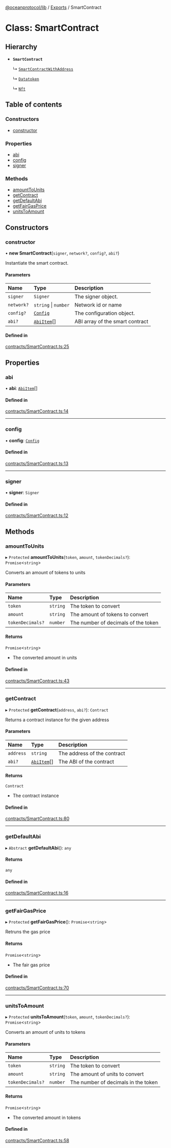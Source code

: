 [@oceanprotocol/lib](../README.md) / [Exports](../modules.md) / SmartContract

# Class: SmartContract

## Hierarchy

- **`SmartContract`**

  ↳ [`SmartContractWithAddress`](SmartContractWithAddress.md)

  ↳ [`Datatoken`](Datatoken.md)

  ↳ [`Nft`](Nft.md)

## Table of contents

### Constructors

- [constructor](SmartContract.md#constructor)

### Properties

- [abi](SmartContract.md#abi)
- [config](SmartContract.md#config)
- [signer](SmartContract.md#signer)

### Methods

- [amountToUnits](SmartContract.md#amounttounits)
- [getContract](SmartContract.md#getcontract)
- [getDefaultAbi](SmartContract.md#getdefaultabi)
- [getFairGasPrice](SmartContract.md#getfairgasprice)
- [unitsToAmount](SmartContract.md#unitstoamount)

## Constructors

### constructor

• **new SmartContract**(`signer`, `network?`, `config?`, `abi?`)

Instantiate the smart contract.

#### Parameters

| Name | Type | Description |
| :------ | :------ | :------ |
| `signer` | `Signer` | The signer object. |
| `network?` | `string` \| `number` | Network id or name |
| `config?` | [`Config`](Config.md) | The configuration object. |
| `abi?` | [`AbiItem`](../interfaces/AbiItem.md)[] | ABI array of the smart contract |

#### Defined in

[contracts/SmartContract.ts:25](https://github.com/oceanprotocol/ocean.js/blob/4f5a8cee/src/contracts/SmartContract.ts#L25)

## Properties

### abi

• **abi**: [`AbiItem`](../interfaces/AbiItem.md)[]

#### Defined in

[contracts/SmartContract.ts:14](https://github.com/oceanprotocol/ocean.js/blob/4f5a8cee/src/contracts/SmartContract.ts#L14)

___

### config

• **config**: [`Config`](Config.md)

#### Defined in

[contracts/SmartContract.ts:13](https://github.com/oceanprotocol/ocean.js/blob/4f5a8cee/src/contracts/SmartContract.ts#L13)

___

### signer

• **signer**: `Signer`

#### Defined in

[contracts/SmartContract.ts:12](https://github.com/oceanprotocol/ocean.js/blob/4f5a8cee/src/contracts/SmartContract.ts#L12)

## Methods

### amountToUnits

▸ `Protected` **amountToUnits**(`token`, `amount`, `tokenDecimals?`): `Promise`<`string`\>

Converts an amount of tokens to units

#### Parameters

| Name | Type | Description |
| :------ | :------ | :------ |
| `token` | `string` | The token to convert |
| `amount` | `string` | The amount of tokens to convert |
| `tokenDecimals?` | `number` | The number of decimals of the token |

#### Returns

`Promise`<`string`\>

- The converted amount in units

#### Defined in

[contracts/SmartContract.ts:43](https://github.com/oceanprotocol/ocean.js/blob/4f5a8cee/src/contracts/SmartContract.ts#L43)

___

### getContract

▸ `Protected` **getContract**(`address`, `abi?`): `Contract`

Returns a contract instance for the given address

#### Parameters

| Name | Type | Description |
| :------ | :------ | :------ |
| `address` | `string` | The address of the contract |
| `abi?` | [`AbiItem`](../interfaces/AbiItem.md)[] | The ABI of the contract |

#### Returns

`Contract`

- The contract instance

#### Defined in

[contracts/SmartContract.ts:80](https://github.com/oceanprotocol/ocean.js/blob/4f5a8cee/src/contracts/SmartContract.ts#L80)

___

### getDefaultAbi

▸ `Abstract` **getDefaultAbi**(): `any`

#### Returns

`any`

#### Defined in

[contracts/SmartContract.ts:16](https://github.com/oceanprotocol/ocean.js/blob/4f5a8cee/src/contracts/SmartContract.ts#L16)

___

### getFairGasPrice

▸ `Protected` **getFairGasPrice**(): `Promise`<`string`\>

Retruns the gas price

#### Returns

`Promise`<`string`\>

- The fair gas price

#### Defined in

[contracts/SmartContract.ts:70](https://github.com/oceanprotocol/ocean.js/blob/4f5a8cee/src/contracts/SmartContract.ts#L70)

___

### unitsToAmount

▸ `Protected` **unitsToAmount**(`token`, `amount`, `tokenDecimals?`): `Promise`<`string`\>

Converts an amount of units to tokens

#### Parameters

| Name | Type | Description |
| :------ | :------ | :------ |
| `token` | `string` | The token to convert |
| `amount` | `string` | The amount of units to convert |
| `tokenDecimals?` | `number` | The number of decimals in the token |

#### Returns

`Promise`<`string`\>

- The converted amount in tokens

#### Defined in

[contracts/SmartContract.ts:58](https://github.com/oceanprotocol/ocean.js/blob/4f5a8cee/src/contracts/SmartContract.ts#L58)
